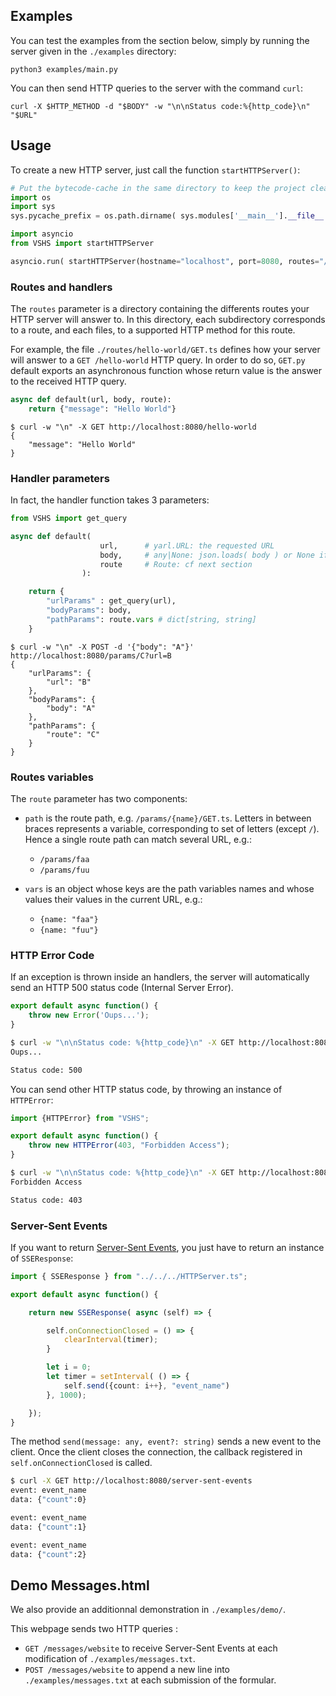 ## Examples

You can test the examples from the section below, simply by running the server given in the `./examples` directory:
```shell
python3 examples/main.py
```

You can then send HTTP queries to the server with the command `curl`:
```shell
curl -X $HTTP_METHOD -d "$BODY" -w "\n\nStatus code:%{http_code}\n" "$URL"
```

## Usage

To create a new HTTP server, just call the function `startHTTPServer()`:
```python
# Put the bytecode-cache in the same directory to keep the project clean
import os
import sys
sys.pycache_prefix = os.path.dirname( sys.modules['__main__'].__file__ ) + "/__pycache__"

import asyncio
from VSHS import startHTTPServer

asyncio.run( startHTTPServer(hostname="localhost", port=8080, routes="/routes") )
```

### Routes and handlers

The `routes` parameter is a directory containing the differents routes your HTTP server will answer to. In this directory, each subdirectory corresponds to a route, and each files, to a supported HTTP method for this route.

For example, the file `./routes/hello-world/GET.ts` defines how your server will answer to a `GET /hello-world` HTTP query. In order to do so, `GET.py` default exports an asynchronous function whose return value is the answer to the received HTTP query.

```python
async def default(url, body, route):
	return {"message": "Hello World"}
```

```shell
$ curl -w "\n" -X GET http://localhost:8080/hello-world
{
	"message": "Hello World"
}
```

### Handler parameters

In fact, the handler function takes 3 parameters:
```python
from VSHS import get_query

async def default(
					url,	  # yarl.URL: the requested URL
					body,	  # any|None: json.loads( body ) or None if empty body.
					route     # Route: cf next section
				):

	return {
		"urlParams" : get_query(url),
		"bodyParams": body,
		"pathParams": route.vars # dict[string, string]
	}
```

```shell
$ curl -w "\n" -X POST -d '{"body": "A"}' http://localhost:8080/params/C?url=B
{
    "urlParams": {
        "url": "B"
    },
    "bodyParams": {
        "body": "A"
    },
    "pathParams": {
        "route": "C"
    }
}
```

### Routes variables

The `route` parameter has two components:

- `path` is the route path, e.g. `/params/{name}/GET.ts`. Letters in between braces represents a variable, corresponding to set of letters (except `/`). Hence a single route path can match several URL, e.g.:
  - `/params/faa`
  - `/params/fuu`

- `vars` is an object whose keys are the path variables names and whose values their values in the current URL, e.g.:
  - `{name: "faa"}`
  - `{name: "fuu"}`


### HTTP Error Code

If an exception is thrown inside an handlers, the server will automatically send an HTTP 500 status code (Internal Server Error).

```typescript
export default async function() {
	throw new Error('Oups...');
}
```

```bash
$ curl -w "\n\nStatus code: %{http_code}\n" -X GET http://localhost:8080/exception
Oups...

Status code: 500
```

You can send other HTTP status code, by throwing an instance of `HTTPError`:
```typescript
import {HTTPError} from "VSHS";

export default async function() {
	throw new HTTPError(403, "Forbidden Access");
}
```

```bash
$ curl -w "\n\nStatus code: %{http_code}\n" -X GET http://localhost:8080/http-error
Forbidden Access

Status code: 403
```

### Server-Sent Events

If you want to return [Server-Sent Events](https://developer.mozilla.org/en-US/docs/Web/API/Server-sent_events/Using_server-sent_events), you just have to return an instance of `SSEResponse`:
```typescript
import { SSEResponse } from "../../../HTTPServer.ts";

export default async function() {

	return new SSEResponse( async (self) => {

		self.onConnectionClosed = () => {
			clearInterval(timer);
		}

		let i = 0;
		let timer = setInterval( () => {
			self.send({count: i++}, "event_name")
		}, 1000);

	});
}
```

The method `send(message: any, event?: string)` sends a new event to the client. Once the client closes the connection, the callback registered in `self.onConnectionClosed` is called.

```bash
$ curl -X GET http://localhost:8080/server-sent-events
event: event_name
data: {"count":0}

event: event_name
data: {"count":1}

event: event_name
data: {"count":2}
```

## Demo Messages.html

We also provide an additionnal demonstration in `./examples/demo/`.

This webpage sends two HTTP queries :
- `GET /messages/website` to receive Server-Sent Events at each modification of `./examples/messages.txt`.
- `POST /messages/website` to append a new line into `./examples/messages.txt` at each submission of the formular.
